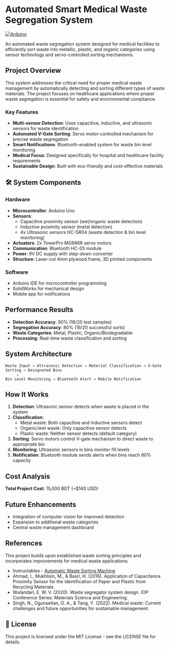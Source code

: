 # Automated Smart Medical Waste Segregation System

[![Arduino](https://img.shields.io/badge/Arduino-00979D?style=flat&logo=Arduino&logoColor=white)](https://www.arduino.cc/)

An automated waste segregation system designed for medical facilities to efficiently sort waste into metallic, plastic, and organic categories using sensor technology and servo-controlled sorting mechanisms.

## Project Overview

This system addresses the critical need for proper medical waste management by automatically detecting and sorting different types of waste materials. The project focuses on healthcare applications where proper waste segregation is essential for safety and environmental compliance.

### Key Features

- **Multi-sensor Detection**: Uses capacitive, inductive, and ultrasonic sensors for waste identification
- **Automated V-Gate Sorting**: Servo motor-controlled mechanism for precise waste segregation
- **Smart Notifications**: Bluetooth-enabled system for waste bin level monitoring
- **Medical Focus**: Designed specifically for hospital and healthcare facility requirements
- **Sustainable Design**: Built with eco-friendly and cost-effective materials

## 🛠️ System Components

### Hardware
- **Microcontroller**: Arduino Uno
- **Sensors**: 
  - Capacitive proximity sensor (wet/organic waste detection)
  - Inductive proximity sensor (metal detection)  
  - 4x Ultrasonic sensors HC-SR04 (waste detection & bin level monitoring)
- **Actuators**: 2x TowerPro MG996R servo motors
- **Communication**: Bluetooth HC-05 module
- **Power**: 9V DC supply with step-down converter
- **Structure**: Laser-cut 4mm plywood frame, 3D printed components

### Software
- Arduino IDE for microcontroller programming
- SolidWorks for mechanical design
- Mobile app for notifications

## Performance Results

- **Detection Accuracy**: 90% (18/20 test samples)
- **Segregation Accuracy**: 80% (16/20 successful sorts)
- **Waste Categories**: Metal, Plastic, Organic/Biodegradable
- **Processing**: Real-time waste classification and sorting

## System Architecture

```
Waste Input → Ultrasonic Detection → Material Classification → V-Gate Sorting → Designated Bins
     ↓
Bin Level Monitoring → Bluetooth Alert → Mobile Notification
```

## How It Works

1. **Detection**: Ultrasonic sensor detects when waste is placed in the system
2. **Classification**: 
   - Metal waste: Both capacitive and inductive sensors detect
   - Organic/wet waste: Only capacitive sensor detects
   - Plastic waste: Neither sensor detects (default category)
3. **Sorting**: Servo motors control V-gate mechanism to direct waste to appropriate bin
4. **Monitoring**: Ultrasonic sensors in bins monitor fill levels
5. **Notification**: Bluetooth module sends alerts when bins reach 80% capacity

## Cost Analysis
**Total Project Cost**: 15,000 BDT (~$140 USD)

## Future Enhancements

- Integration of computer vision for improved detection
- Expansion to additional waste categories
- Central waste management dashboard

## References

This project builds upon established waste sorting principles and incorporates improvements for medical waste applications. 
- Instructables - [Automatic Waste Sorting Machine](https://www.instructables.com/Automatic-Waste-Sorting-Machine/)
- Ahmad, I., Mukhlisin, M., & Basri, H. (2016). Application of Capacitance Proximity Sensor for the Identification of Paper and Plastic from Recycling Materials.
- Wulandari, E. W. V. (2020). Waste segregator system design. IOP Conference Series: Materials Science and Engineering.
- Singh, N., Ogunseitan, O. A., & Tang, Y. (2022). Medical waste: Current challenges and future opportunities for sustainable management.

## 📄 License

This project is licensed under the MIT License - see the LICENSE file for details.
